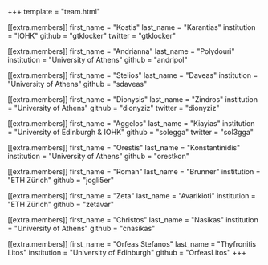 +++
template = "team.html"

[[extra.members]]
first_name = "Kostis"
last_name = "Karantias"
institution = "IOHK"
github = "gtklocker"
twitter = "gtklocker"

[[extra.members]]
first_name = "Andrianna"
last_name = "Polydouri"
institution = "University of Athens"
github = "andripol"

[[extra.members]]
first_name = "Stelios"
last_name = "Daveas"
institution = "University of Athens"
github = "sdaveas"

[[extra.members]]
first_name = "Dionysis"
last_name = "Zindros"
institution = "University of Athens"
github = "dionyziz"
twitter = "dionyziz"

[[extra.members]]
first_name = "Aggelos"
last_name = "Kiayias"
institution = "University of Edinburgh & IOHK"
github = "solegga"
twitter = "sol3gga"

[[extra.members]]
first_name = "Orestis"
last_name = "Konstantinidis"
institution = "University of Athens"
github = "orestkon"

[[extra.members]]
first_name = "Roman"
last_name = "Brunner"
institution = "ETH Zürich"
github = "jogli5er"

[[extra.members]]
first_name = "Zeta"
last_name = "Avarikioti"
institution = "ETH Zürich"
github = "zetavar"

[[extra.members]]
first_name = "Christos"
last_name = "Nasikas"
institution = "University of Athens"
github = "cnasikas"

[[extra.members]]
first_name = "Orfeas Stefanos"
last_name = "Thyfronitis Litos"
institution = "University of Edinburgh"
github = "OrfeasLitos"
+++
